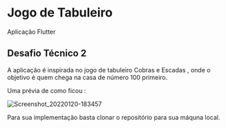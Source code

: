 # Jogo de Tabuleiro

Aplicação Flutter

## Desafio Técnico 2

A aplicação é inspirada no jogo de tabuleiro Cobras e Escadas , onde o objetivo é quem chega na casa de número 100 primeiro.


Uma prévia de como ficou :

![Screenshot_20220120-183457](https://user-images.githubusercontent.com/52136536/150433201-f58de974-f71f-4b88-9656-6122ee8aeeb1.png)

Para sua implementação basta clonar o repositório para sua máquna local.
